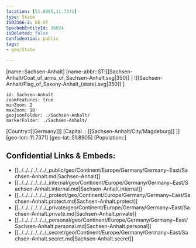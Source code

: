 ```yaml
---
location: [51.8905,11.7371]
type: State
ISO3166-2: DE-ST
SpocWebEntityId: 36024
isDeleted: false
Confidential: public
tags:
- geo/State

---
```

[name::Sachsen-Anhalt]
[name-abbr::ST![[Sachsen-Anhalt/Coat_of_arms_of_Sachsen-Anhalt.svg|350]] ]
![[Sachsen-Anhalt/Flag_of_Saxony-Anhalt_(state).svg|350]] ]

```leaflet
id: Sachsen-Anhalt
zoomFeatures: true 
minZoom: 2 
maxZoom: 18
geojsonFolder: ./Sachsen-Anhalt/
markerFolder: ./Sachsen-Anhalt/
```

[Country::[[Germany]]]
[Capital :: [[Sachsen-Anhalt/City/Magdeburg]] ]]
[geo-lon::11.7371]
[geo-lat::51.8905]
[Population::]



## Confidential Links & Embeds: 
- [[../../../../../../_public/geo/Continent/Europe/Germany/Germany~East/Sachsen-Anhalt.md|Sachsen-Anhalt]] 
- [[../../../../../../_internal/geo/Continent/Europe/Germany/Germany~East/Sachsen-Anhalt.internal.md|Sachsen-Anhalt.internal]] 
- [[../../../../../../_protect/geo/Continent/Europe/Germany/Germany~East/Sachsen-Anhalt.protect.md|Sachsen-Anhalt.protect]] 
- [[../../../../../../_private/geo/Continent/Europe/Germany/Germany~East/Sachsen-Anhalt.private.md|Sachsen-Anhalt.private]] 
- [[../../../../../../_personal/geo/Continent/Europe/Germany/Germany~East/Sachsen-Anhalt.personal.md|Sachsen-Anhalt.personal]] 
- [[../../../../../../_secret/geo/Continent/Europe/Germany/Germany~East/Sachsen-Anhalt.secret.md|Sachsen-Anhalt.secret]] 
